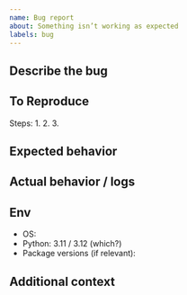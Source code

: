 ```yaml
---
name: Bug report
about: Something isn’t working as expected
labels: bug
---
```


## Describe the bug
<!-- Clear, concise description -->

## To Reproduce
Steps:
1.
2.
3.

## Expected behavior
<!-- What should happen? -->

## Actual behavior / logs
<!-- What happened? Include error text or screenshots -->

## Env
- OS:
- Python: 3.11 / 3.12 (which?)
- Package versions (if relevant):

## Additional context
<!-- Anything else helpful -->
